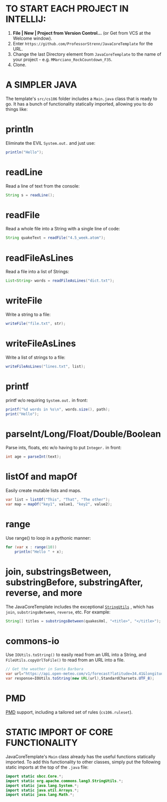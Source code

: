 # TO START EACH PROJECT IN INTELLIJ:

1. **File | New | Project from Version Control...** (or Get from VCS at the Welcome window).
2. Enter `https://github.com/ProfessorStrenn/JavaCoreTemplate` for the URL.
3. Change the last Directory element from `JavaCoreTemplate` to the name of your project -
   e.g. `MMarciano_RockCountdown_F35`.
4. Clone.

# A SIMPLER JAVA

The template's `src/cs106` folder includes a `Main.java` class that is ready to go. It has a bunch of functionality
statically imported, allowing you to do things like:

# println

Eliminate the EVIL `System.out.` and just use:

``` java
println("Hello");
```

# readLine

Read a line of text from the console:

``` java
String s = readLine();
```

# readFile

Read a whole file into a String with a single line of code:

``` java
String quakeText = readFile("4.5_week.atom");
```

# readFileAsLines

Read a file into a list of Strings:

``` java
List<String> words = readFileAsLines("dict.txt");
```

# writeFile

Write a string to a file:

``` java
writeFile("file.txt", str);
```

# writeFileAsLines

Write a list of strings to a file:

``` java
writeFileAsLines("lines.txt", list);
```

# printf

printf w/o requiring `System.out.` in front:

``` java
printf("%d words in %s\n", words.size(), path);
print("Hello");
```

# parseInt/Long/Float/Double/Boolean

Parse ints, floats, etc w/o having to put `Integer.` in front:

``` java
int age = parseInt(text);
```

# listOf and mapOf

Easily create mutable lists and maps.

``` java
var list = listOf("This", "That", "The other");
var map = mapOf("key1", value1, "key2", value2);
```

# range

Use range() to loop in a pythonic manner:

``` java
for (var x : range(10))
	println("Hello " + x);
```

# join, substringsBetween, substringBefore, substringAfter, reverse, and more

The JavaCoreTemplate includes the
exceptional [`StringUtils`](https://commons.apache.org/proper/commons-lang/apidocs/org/apache/commons/lang3/StringUtils.html)
, which has `join`, `substringsBetween`, `reverse`, etc. For example:

``` java
String[] titles = substringsBetween(quakesXml, "<title>", "</title>");
```

# commons-io

Use `IOUtils.toString()` to easily read from an URL into a String, and `FileUtils.copyUrlToFile()` to read from an URL
into a file.

``` java
// Get the weather in Santa Barbara
var url="https://api.open-meteo.com/v1/forecast?latitude=34.41&longitude=-119.71&current_weather=true&temperature_unit=fahrenheit&windspeed_unit=mph&precipitation_unit=inch&timezone=America%2FLos_Angeles";
var response=IOUtils.toString(new URL(url),StandardCharsets.UTF_8);
```

# PMD

[PMD](https://pmd.github.io/) support, including a tailored set of rules (`cs106.ruleset`).

# STATIC IMPORT OF CORE FUNCTIONALITY

JavaCoreTemplate's `Main` class already has the useful functions statically imported. To add this functionality to other
classes, simply put the following static imports at the top of the `.java` file:

``` java
import static sbcc.Core.*;
import static org.apache.commons.lang3.StringUtils.*;
import static java.lang.System.*;
import static java.util.Arrays.*;
import static java.lang.Math.*;
```
